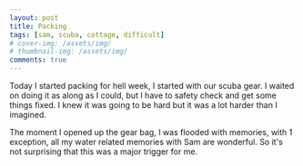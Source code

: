 ```yaml
---
layout: post
title: Packing
tags: [sam, scuba, cottage, difficult]
# cover-img: /assets/img/
# thumbnail-img: /assets/img/
comments: true
---
```

Today I started packing for hell week, I started with our scuba gear. I waited on doing it as along as I could, but I have to safety check and get some things fixed. I knew it was going to be hard but it was a lot harder than I imagined.  
  
The moment I opened up the gear bag, I was flooded with memories, with 1 exception, all my water related memories with Sam are wonderful. So it's not surprising that this was a major trigger for me.
